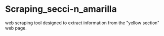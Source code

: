 # Scraping_secci-n_amarilla
web scraping tool designed to extract information from the "yellow section" web page.
